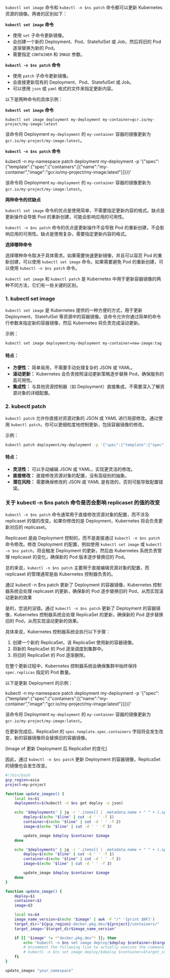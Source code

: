 `kubectl set image` 命令和 `kubectl -n $ns patch` 命令都可以更新 Kubernetes 资源的镜像。两者的区别如下：

**`kubectl set image` 命令**

* 使用 `set` 子命令更新镜像。
* 会创建一个新的 Deployment、Pod、StatefulSet 或 Job，然后将旧的 Pod 逐渐替换为新的 Pod。
* 需要指定 `CONTAINER` 和 `IMAGE` 参数。

**`kubectl -n $ns patch` 命令**

* 使用 `patch` 子命令更新镜像。
* 会直接更新现有的 Deployment、Pod、StatefulSet 或 Job。
* 可以使用 `json` 或 `yaml` 格式的文件来指定更新内容。

以下是两种命令的具体示例：

**`kubectl set image` 命令**

```
kubectl set image deployment my-deployment my-container=gcr.io/my-project/my-image:latest
```

该命令将 Deployment `my-deployment` 的 `my-container` 容器的镜像更新为 `gcr.io/my-project/my-image:latest`。

**`kubectl -n $ns patch` 命令**


kubectl -n my-namespace patch deployment my-deployment -p '{"spec":{"template":{"spec":{"containers":[{"name":"my-container","image":"gcr.io/my-project/my-image:latest"}]}}}'


该命令将 Deployment `my-deployment` 的 `my-container` 容器的镜像更新为 `gcr.io/my-project/my-image:latest`。

**两种命令的优缺点**

`kubectl set image` 命令的优点是使用简单，不需要指定更新内容的格式。缺点是更新操作会导致 Pod 的重新创建，可能会影响应用的可用性。

`kubectl -n $ns patch` 命令的优点是更新操作不会导致 Pod 的重新创建，不会影响应用的可用性。缺点是使用复杂，需要指定更新内容的格式。

**选择哪种命令**

选择哪种命令取决于具体需求。如果需要快速更新镜像，并且可以容忍 Pod 的重新创建，可以使用 `kubectl set image` 命令。如果需要避免 Pod 的重新创建，可以使用 `kubectl -n $ns patch` 命令。


`kubectl set image` 和 `kubectl patch` 是 Kubernetes 中用于更新容器镜像的两种不同方法，它们有一些关键的区别。

### 1. kubectl set image

`kubectl set image` 是 Kubernetes 提供的一种方便的方式，用于更新 Deployment、StatefulSet 等资源中的容器镜像。该命令允许你通过简单的命令行参数来指定新的容器镜像，然后 Kubernetes 将负责完成滚动更新。

示例：
```bash
kubectl set image deployment/my-deployment my-container=new-image:tag
```

#### 特点：
- **方便性：** 简单易用，不需要手动处理复杂的 JSON 或 YAML。
- **滚动更新：** Kubernetes 会负责按照滚动更新策略逐步替换 Pod，确保服务的高可用性。
- **集成性：** 与其他资源控制器（如 Deployment）直接集成，不需要深入了解资源对象的详细配置。

### 2. kubectl patch

`kubectl patch` 允许你直接对资源对象的 JSON 或 YAML 进行局部修改。通过使用 `kubectl patch`，你可以更细粒度地控制更新，包括容器镜像的修改。

示例：
```bash
kubectl patch deployment/my-deployment -p '{"spec":{"template":{"spec":{"containers":[{"name":"my-container","image":"new-image:tag"}]}}}}'
```

#### 特点：
- **灵活性：** 可以手动编辑 JSON 或 YAML，实现更灵活的修改。
- **直接修改：** 直接修改资源对象的配置，没有高级别的抽象。
- **潜在风险：** 需要确保修改的 JSON 或 YAML 是有效的，否则可能导致配置错误。

### 关于 kubectl -n $ns patch 命令是否会影响 replicaset 的值的改变

`kubectl -n $ns patch` 命令通常用于直接修改资源对象的配置，而不涉及 replicaset 的值的改变。如果你修改的是 Deployment，Kubernetes 将会负责更新对应的 replicaset。

Replicaset 是由 Deployment 控制的，而不是直接通过 `kubectl -n $ns patch` 命令修改。修改 Deployment 的配置，例如使用 `kubectl set image` 或 `kubectl -n $ns patch`，将会触发 Deployment 的更新，然后由 Kubernetes 系统负责管理 replicaset 的变化，确保新的 Pod 版本逐步替换旧的 Pod。

总的来说，`kubectl -n $ns patch` 主要用于直接编辑资源对象的配置，而 replicaset 的管理通常是由 Kubernetes 控制器负责的。


通过 kubectl -n $ns patch 更新了 Deployment 的容器镜像，Kubernetes 控制器系统会处理 replicaset 的更新，确保新的 Pod 逐步替换旧的 Pod，从而实现滚动更新的效果


是的，您说的没错。通过 `kubectl -n $ns patch` 更新了 Deployment 的容器镜像，Kubernetes 控制器系统会处理 ReplicaSet 的更新，确保新的 Pod 逐步替换旧的 Pod，从而实现滚动更新的效果。

具体来说，Kubernetes 控制器系统会执行以下步骤：

1. 创建一个新的 ReplicaSet，该 ReplicaSet 使用新的容器镜像。
2. 将新的 ReplicaSet 的 Pod 逐渐调度到集群中。
3. 将旧的 ReplicaSet 的 Pod 逐渐删除。

在整个更新过程中，Kubernetes 控制器系统会确保集群中始终保持 `spec.replicas` 指定的 Pod 数量。

以下是更新 Deployment 的示例：


kubectl -n my-namespace patch deployment my-deployment -p '{"spec":{"template":{"spec":{"containers":[{"name":"my-container","image":"gcr.io/my-project/my-image:latest"}]}}}'


该命令将 Deployment `my-deployment` 的 `my-container` 容器的镜像更新为 `gcr.io/my-project/my-image:latest`。

在更新完成后，ReplicaSet 的 `spec.template.spec.containers` 字段将会发生改变，新的容器镜像将会替换旧的容器镜像。

[Image of 更新 Deployment 后 ReplicaSet 的变化]

因此，通过 `kubectl -n $ns patch` 更新 Deployment 的容器镜像，ReplicaSet 的镜像也会发生改变。


```bash
#!/bin/bash
gcp_region=asia
project=my-project

function update_images() {
    local ns=$1
    deployments=$(kubectl -n $ns get deploy -o json)

    echo "$deployments" | jq -r '.items[] | .metadata.name + " " + (.spec.template.spec.containers[] | .name + " " + .image)' | while read -r line; do
        deploy=$(echo "$line" | cut -d ' ' -f 1)
        container=$(echo "$line" | cut -d ' ' -f 2)
        image=$(echo "$line" | cut -d ' ' -f 3)

        update_image $deploy $container $image
    done

    echo "$deployments" | jq -r '.items[] | .metadata.name + " " + (.spec.template.spec.initContainers[] | .name + " " + .image)' | while read -r line; do
        deploy=$(echo "$line" | cut -d ' ' -f 1)
        container=$(echo "$line" | cut -d ' ' -f 2)
        image=$(echo "$line" | cut -d ' ' -f 3)

        update_image $deploy $container $image
    done
}

function update_image() {
    deploy=$1
    container=$2
    image=$3

    local ns=$4
    image_name_version=$(echo "$image" | awk -F "/" '{print $NF}')
    target_dir="${gcp_region}-docker.pkg.dev/${project}/containers/"
    target_image="$target_dir$image_name_version"

    if [[ "$image" != *"docker.pkg.dev"* ]]; then
        echo "kubectl -n $ns set image deploy/$deploy $container=$target_image"
        # Uncomment the following line to actually execute the command
        # kubectl -n $ns set image deploy/$deploy $container=$target_image
    fi
}

update_images "your_namespace"
```
